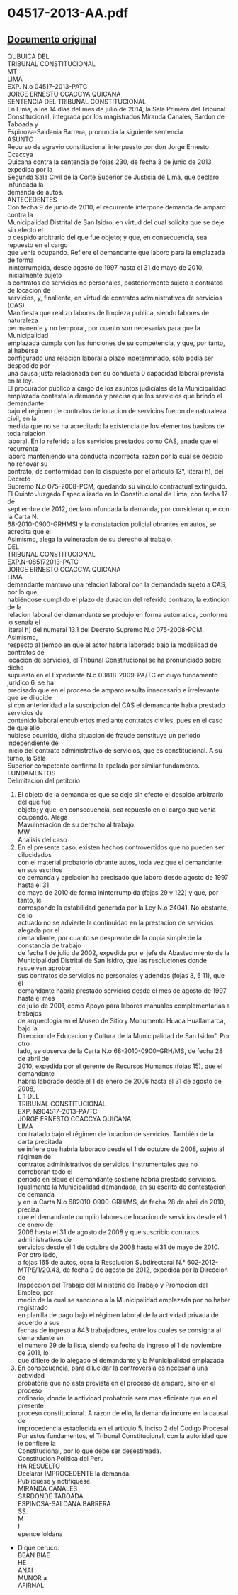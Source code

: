 
04517-2013-AA.pdf
=================
  
[Documento original](https://tc.gob.pe/jurisprudencia/2014/04517-2013-AA.pdf)  
---  
QUBUICA DEL  
TRIBUNAL CONSTITUCIONAL  
MT  
LIMA  
EXP. N.o 04517-2013-PATC  
JORGE ERNESTO CCACCYA QUICANA  
SENTENCIA DEL TRIBUNAL CONSTITUCIONAL  
En Lima, a los 14 dias del mes de julio de 2014, la Sala Primera del Tribunal  
Constitucional, integrada por los magistrados Miranda Canales, Sardon de Taboada y  
Espinoza-Saldania Barrera, pronuncia la siguiente sentencia  
ASUNTO  
Recurso de agravio constitucional interpuesto por don Jorge Ernesto Ccaccya  
Quicana contra la sentencia de fojas 230, de fecha 3 de junio de 2013, expedida por la  
Segunda Sala Civil de la Corte Superior de Justicia de Lima, que declaro infundada la  
demanda de autos.  
ANTECEDENTES  
Con fecha 9 de junio de 2010, el recurrente interpone demanda de amparo contra la  
Municipalidad Distrital de San Isidro, en virtud del cual solicita que se deje sin efecto el  
p despido arbitrario del que fue objeto; y que, en consecuencia, sea repuesto en el cargo  
que venia ocupando. Refiere el demandante que laboro para la emplazada de forma  
ininterrumpida, desde agosto de 1997 hasta el 31 de mayo de 2010, inicialmente sujeto  
a contratos de servicios no personales, posteriormente sujcto a contratos de locacion de  
servicios, y, finaliente, en virtud de contratos administrativos de servicios (CAS).  
Manifiesta que realizo labores de limpieza publica, siendo labores de naturaleza  
permanente y no temporal, por cuanto son necesarias para que la Municipalidad  
emplazada cumpla con las funciones de su competencia, y que, por tanto, al haberse  
configurado una relacion laboral a plazo indeterminado, solo podia ser despedido por  
una causa justa relacionada con su conducta 0 capacidad laboral prevista en la ley.  
El procurador publico a cargo de los asuntos judiciales de la Municipalidad  
emplazada contesta la demanda y precisa que los servicios que brindo el demandante  
bajo el régimen de contratos de locacion de servicios fueron de naturaleza civil, en la  
medida que no se ha acreditado la existencia de los elementos basicos de toda relacion  
laboral. En lo referido a los servicios prestados como CAS, anade que el recurrente  
laboro manteniendo una conducta incorrecta, razon por la cual se decidio no renovar su  
contrato, de conformidad con lo dispuesto por el articulo 13°, literai h), del Decreto  
Supremo N.o 075-2008-PCM, quedando su vinculo contractual extinguido.  
El Quinto Juzgado Especializado en lo Constitucional de Lima, con fecha 17 de  
septiembre de 2012, declaro infundada la demanda, por considerar que con la Carta N.  
68-2010-0900-GRHMSI y la constatacion policial obrantes en autos, se acredita que el  
Asimismo, alega la vulneracion de su derecho al trabajo.  
DEL  
TRIBUNAL CONSTITUCIONAL  
EXP.N-085172013-PATC  
JORGE ERNESTO CCACCYA QUICANA  
LIMA  
demandante mantuvo una relacion laboral con la demandada sujeto a CAS, por lo que,  
habiéndose cumplido el plazo de duracion del referido contrato, la extincion de la  
relacion laboral del demandante se produjo en forma automatica, conforme lo senala el  
literal h) del numeral 13.1 del Decreto Supremo N.o 075-2008-PCM. Asimismo,  
respecto al tiempo en que el actor habria laborado bajo la modalidad de contratos de  
locacion de servicios, el Tribunal Constitucional se ha pronunciado sobre dicho  
supuesto en el Expediente N.o 03818-2009-PA/TC en cuyo fundamento juridico 6, se ha  
precisado que en el proceso de amparo resulta innecesario e irrelevante que se dilucide  
si con anterioridad a la suscripcion del CAS el demandante habia prestado servicios de  
contenido laboral encubiertos mediante contratos civiles, pues en el caso de que ello  
hubiese ocurrido, dicha situacion de fraude constituye un periodo independiente del  
inicio del contrato administrativo de servicios, que es constitucional. A su turno, la Sala  
Superior competente confirma la apelada por similar fundamento.  
FUNDAMENTOS  
Delimitacion del petitorio  
1. El objeto de la demanda es que se deje sin efecto el despido arbitrario del que fue  
objeto; y que, en consecuencia, sea repuesto en el cargo que venia ocupando. Alega  
Mavulneracion de su derecho al trabajo.  
MW  
Analisis del caso  
2. En el presente caso, existen hechos controvertidos que no pueden ser dilucidados  
con el material probatorio obrante autos, toda vez que el demandante en sus escritos  
de demanda y apelacion ha precisado que laboro desde agosto de 1997 hasta el 31  
de mayo de 2010 de forma ininterrumpida (fojas 29 y 122) y que, por tanto, le  
corresponde la estabilidad generada por la Ley N.o 24041. No obstante, de lo  
actuado no se advierte la continuidad en la prestacion de servicios alegada por el  
demandante, por cuanto se desprende de la copia simple de la constancia de trabajo  
de fecha I de julio de 2002, expedida por el jefe de Abastecimiento de la  
Municipalidad Distrital de San Isidro, que las resoluciones donde resuelven aprobar  
sus contratos de servicios no personales y adendas (fojas 3, 5 11), que el  
demandante habria prestado servicios desde el mes de agosto de 1997 hasta el mes  
de julio de 2001, como Apoyo para labores manuales complementarias a trabajos  
de arqueologia en el Museo de Sitio y Monumento Huaca Huallamarca, bajo la  
Direccion de Educacion y Cultura de la Municipalidad de San Isidro". Por otro  
lado, se observa de la Carta N.o 68-2010-0900-GRH/MS, de fecha 28 de abril de  
2010, expedida por el gerente de Recursos Humanos (fojas 15), que el demandante  
habria laborado desde el 1 de enero de 2006 hasta el 31 de agosto de 2008,  
L 1 DEL  
TRIBUNAL CONSTITUCIONAL  
EXP. N904517-2013-PA/TC  
JORGE ERNESTO CCACCYA QUICANA  
LIMA  
contratado bajo el régimen de locacion de servicios. También de la carta precitada  
se infiere que habria laborado desde el 1 de octubre de 2008, sujeto al régimen de  
contratos administrativos de servicios; instrumentales que no corroboran todo el  
periodo en elque el demandante sostiene habria prestado servicios.  
Igualmente la Municipalidad demandada, en su escrito de contestacion de demanda  
y en la Carta N.o 682010-0900-GRH/MS, de fecha 28 de abril de 2010, precisa  
que el demandante cumplio labores de locacion de servicios desde el 1 de enero de  
2006 hasta el 31 de agosto de 2008 y que suscribio contratos administrativos de  
servicios desde el 1 de octubre de 2008 hasta el31 de mayo de 2010. Por otro lado,  
a fojas 165 de autos, obra la Resolucion Subdirectoral N.° 602-2012-  
MTPE/1/20.43, de fecha 9 de agosto de 2012, expedida por la Direccion de  
Inspeccion del Trabajo del Ministerio de Trabajo y Promocion del Empleo, por  
medio de la cual se sanciono a la Municipalidad emplazada por no haber registrado  
en planilla de pago bajo el régimen laboral de la actividad privada de acuerdo a sus  
fechas de ingreso a 843 trabajadores, entre los cuales se consigna al demandante en  
el numero 29 de la lista, siendo su fecha de ingreso el 1 de noviembre de 2011, lo  
que difiere de io alegado el demandante y la Municipalidad emplazada.  
3. En consecuencia, para dilucidar la controversia es necesaria una actividad  
probatoria que no esta prevista en el proceso de amparo, sino en el proceso  
ordinario, donde la actividad probatoria sera mas eficiente que en el presente  
proceso constitucional. A razon de ello, la demanda incurre en la causal de  
improcedencia establecida en el articulo 5, inciso 2 del Codigo Procesal  
Por estos fundamentos, el Tribunal Constitucional, con la autoridad que le confiere la  
Constitucional, por lo que debe ser desestimada.  
Constitucion Politica dei Peru  
HA RESUELTO  
Declarar IMPROCEDENTE la demanda.  
Publiquese y notifiquese.  
MIRANDA CANALES  
SARDONDE TABOADA  
ESPINOSA-SALDANA BARRERA  
SS.  
M  
I  
epence loldana  
- D que ceruco:  
BEAN BIAE  
HE  
ANAI  
MUNOR a  
AFIRNAL
